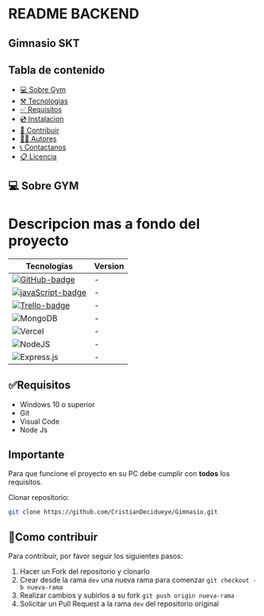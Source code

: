 # README BACKEND
<h2>Gimnasio SKT</h2>

## Tabla de contenido

- [💻 Sobre Gym](#💻-sobre-gym)
- [⚒️ Tecnologias](#⚒️-tecnologías-implementadas)
- [✅ Requisitos](#✅requisitos)
- [💿 Instalacion](#💿instalacion-y-uso)
- [🤝 Contribuir](#🤝como-contribuir)
- [👩‍💻 Autores](#👩‍💻-autores)
- [📞 Contactanos](#📞-contactanos)
- [📋 Licencia](#licencia)

## 💻 Sobre GYM
# Descripcion mas a fondo del proyecto


| Tecnologias                           | Version |
| ------------------------------------- | ------- |
| [![GitHub-badge]][GitHub-url]         | -       |
| [![javaScript-badge]][javaScript-url] | -       |
| [![Trello-badge]][Trello-url]         | -       |
| ![MongoDB](https://img.shields.io/badge/MongoDB-%234ea94b.svg?style=for-the-badge&logo=mongodb&logoColor=white)                        | -       |
![Vercel](https://img.shields.io/badge/vercel-%23000000.svg?style=for-the-badge&logo=vercel&logoColor=white)            | -       |
![NodeJS](https://img.shields.io/badge/node.js-6DA55F?style=for-the-badge&logo=node.js&logoColor=white)                        | -       |
![Express.js](https://img.shields.io/badge/express.js-%23404d59.svg?style=for-the-badge&logo=express&logoColor=%2361DAFB)                    | -       |

## ✅Requisitos

- Windows 10 o superior
- Git
- Visual Code
- Node Js

## Importante

 Para que funcione el proyecto en su PC debe cumplir con **todos** los requisitos.


Clonar repositorio:

```bash
git clone https://github.com/CristianDecidueye/Gimnasio.git
```

## 🤝Como contribuir

Para contribuir, por favor seguir los siguientes pasos:

1. Hacer un Fork del repositorio y clonarlo
2. Crear desde la rama `dev` una nueva rama para comenzar `git checkout -b nueva-rama`
3. Realizar cambios y subirlos a su fork `git push origin nueva-rama`
4. Solicitar un Pull Request a la rama `dev` del repositorio original





































<!-- markdown links & images -->

[GitHub-badge]: https://img.shields.io/badge/GitHub-100000?style=for-the-badge&logo=github&logoColor=white
[GitHub-url]: https://github.com/
[Trello-badge]: https://img.shields.io/badge/Trello-0052CC?style=for-the-badge&logo=trello&logoColor=white
[Trello-url]: https://trello.com/
[JavaScript-badge]: https://img.shields.io/badge/JavaScript-323330?style=for-the-badge&logo=javascript&logoColor=F7DF1E
[JavaScript-url]: https://www.javascript.com/




